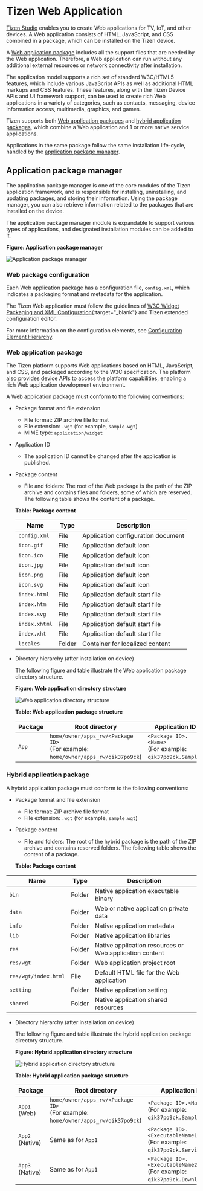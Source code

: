 
# Tizen Web Application

[Tizen Studio](../tizen-studio/index.md) enables you to create Web applications for TV, IoT, and other devices. A Web application consists of HTML, JavaScript, and CSS combined in a package, which can be installed on the Tizen device.  

A [Web application package](./tutorials/process/app-dev-process.md#package) includes all the support files that are needed by the Web application.
Therefore, a Web application can run without any additional external resources or network connectivity after installation.

The application model supports a rich set of standard W3C/HTML5 features, which include various JavaScript APIs as well as additional
HTML markups and CSS features. These features, along with the Tizen Device APIs and UI framework support, can be used to create rich Web
applications in a variety of categories, such as contacts, messaging, device information access, multimedia, graphics, and games.

Tizen supports both [Web application packages](#wap) and [hybrid application packages](#hap), which combine a Web application and 1 or
more native service applications.

Applications in the same package follow the same installation life-cycle, handled by the [application package manager](#package).

<a name="package"></a>
## Application package manager

The application package manager is one of the core modules of the Tizen application framework, and is responsible for installing, uninstalling, and updating packages, and storing their information. Using the package manager, you can also retrieve information related to the packages that are installed on the device.

The application package manager module is expandable to support various types of applications, and designated installation modules can be added to it.

**Figure: Application package manager**

![Application package
manager](./media/application_package_manager.png)

<a name="config"></a>
### Web package configuration

Each Web application package has a configuration file, `config.xml`, which indicates a packaging format and metadata for the application.

The Tizen Web application must follow the guidelines of [W3C Widget Packaging and XML Configuration](https://www.w3.org/TR/widgets/){:target="_blank"} and
Tizen extended configuration editor.

For more information on the configuration elements, see [Configuration Element Hierarchy](../tizen-studio/web-tools/config-editor.md#hierarchy).

<a name="wap"></a>
### Web application package

The Tizen platform supports Web applications based on HTML, JavaScript, and CSS, and packaged according to the W3C specification. The platform also provides device APIs to access the platform capabilities, enabling a rich Web application development environment.

A Web application package must conform to the following conventions:

- Package format and file extension
    - File format: ZIP archive file format
    - File extension: `.wgt` (for example, `sample.wgt`)
    - MIME type: `application/widget`
- Application ID
    - The application ID cannot be changed after the application is published.
- Package content
    - File and folders: The root of the Web package is the path of the     ZIP archive and contains files and folders, some of which are reserved. The following table shows the content of a package.

    **Table: Package content**

  | Name | Type | Description |
  |-----|-------|--------|
  | `config.xml` |File | Application configuration document |
  | `icon.gif` | File  | Application default icon |
  | `icon.ico` | File  | Application default icon |
  | `icon.jpg`| File | Application default icon |
  | `icon.png` | File  | Application default icon |
  | `icon.svg` | File  | Application default icon |
  | `index.html` | File  |  Application default start file |
  | `index.htm`   | File  |  Application default start file |
  | `index.svg`  | File  |  Application default start file |
  | `index.xhtml`  | File  | Application default start file |
  | `index.xht`   | File  | Application default start file |
  | `locales`  | Folder | Container for localized content |

- Directory hierarchy (after installation on device)

    The following figure and table illustrate the Web application package directory structure.

    **Figure: Web application directory structure**

    ![Web application directory structure](./media/web_app_directory_structure.png)

    **Table: Web application package structure**

  |  Package | Root directory | Application ID | Core XML file |
  |-----|-----|-----|-----|
  | `App` | `home/owner/apps_rw/<Package ID>` <br> (For example:<br> `home/owner/apps_rw/qik37po9ck`) | `<Package ID>.<Name>`<br> (For example:<br>   `qik37po9ck.Sample`) | `opt/share/packages/<Package ID>.xml` <br> (For example: <br>    `opt/share/packages/qik37po9ck.xml`) |

<a name="hap"></a>
### Hybrid application package

A hybrid application package must conform to the following conventions:

- Package format and file extension
  - File format: ZIP archive file format
  - File extension: `.wgt` (for example, `sample.wgt`)
- Package content
  - File and folders: The root of the hybrid package is the path of   the ZIP archive and contains reserved folders. The following     table shows the content of a package.


  **Table: Package content**

 | Name  | Type | Description |
 |-----|-----|------|
 | `bin` | Folder | Native application executable binary |
 | `data` | Folder | Web or native application private data |
 | `info` | Folder |Native application metadata |
 | `lib` |Folder|Native application libraries |
 | `res`| Folder | Native application resources or Web application content |
 | `res/wgt`|Folder| Web application project root|
 | `res/wgt/index.html`| File |  Default HTML file for the Web application |
 | `setting`   |     Folder |  Native application setting |
 | `shared` |   Folder | Native application shared resources |

- Directory hierarchy (after installation on device)

    The following figure and table illustrate the hybrid application package directory structure.

    **Figure: Hybrid application directory structure**

    ![Hybrid application directory structure](./media/hybrid_app_package_manager.png)

    **Table: Hybrid application package structure**

  | Package | Root directory | Application ID | Core XML file    |
  |-----|-----|-----|-----|
  | `App1`<br>(Web) |  `home/owner/apps_rw/<Package ID>` <br> (For example:  <br>    `home/owner/apps_rw/qik37po9ck`)  |  `<Package ID>.<Name>`     <br>   (For example:  <br> `qik37po9ck.Sample`)    |  `opt/share/packages/<Package ID>.xml`        <br>  (For example: <br> `opt/share/packages/qik37po9ck.xml`)  |
  |  `App2` <br> (Native) |   Same as for `App1` |   `<Package ID>.<ExecutableName1>`<br>   (For example:<br>     `qik37po9ck.Service`)  |   Same as for `App1` |
  |   `App3` <br> (Native) |  Same as for `App1` |   `<Package ID>.<ExecutableName2>` <br>  (For example: <br>     `qik37po9ck.Downloader`)     |  Same as for `App1` |
